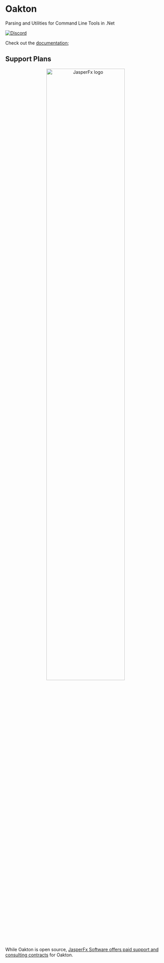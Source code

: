 # Oakton

Parsing and Utilities for Command Line Tools in .Net

[![Discord](https://img.shields.io/discord/1074998995086225460?color=blue&label=Chat%20on%20Discord)](https://discord.gg/WMxrvegf8H)

Check out the [documentation](https://jasperfx.github.io/oakton);

## Support Plans

<div align="center">
    <img src="https://www.jasperfx.net/wp-content/uploads/2023/07/logo-alt-min.png" alt="JasperFx logo" width="70%">
</div>

While Oakton is open source, [JasperFx Software offers paid support and consulting contracts](https://bit.ly/3szhwT2) for Oakton. 
